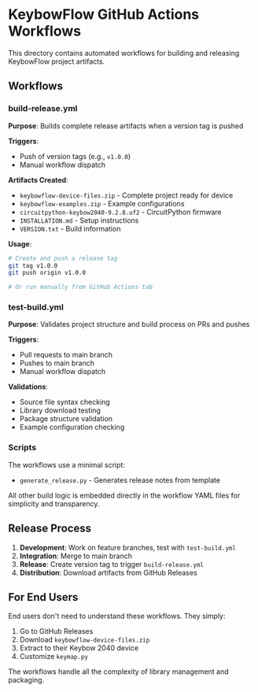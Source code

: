 # KeybowFlow GitHub Actions Workflows

This directory contains automated workflows for building and releasing KeybowFlow project artifacts.

## Workflows

### build-release.yml
**Purpose**: Builds complete release artifacts when a version tag is pushed

**Triggers**:
- Push of version tags (e.g., `v1.0.0`)
- Manual workflow dispatch

**Artifacts Created**:
- `keybowflow-device-files.zip` - Complete project ready for device
- `keybowflow-examples.zip` - Example configurations
- `circuitpython-keybow2040-9.2.8.uf2` - CircuitPython firmware
- `INSTALLATION.md` - Setup instructions
- `VERSION.txt` - Build information

**Usage**:
```bash
# Create and push a release tag
git tag v1.0.0
git push origin v1.0.0

# Or run manually from GitHub Actions tab
```

### test-build.yml  
**Purpose**: Validates project structure and build process on PRs and pushes

**Triggers**:
- Pull requests to main branch
- Pushes to main branch
- Manual workflow dispatch

**Validations**:
- Source file syntax checking
- Library download testing
- Package structure validation
- Example configuration checking

### Scripts

The workflows use a minimal script:
- `generate_release.py` - Generates release notes from template

All other build logic is embedded directly in the workflow YAML files for simplicity and transparency.

## Release Process

1. **Development**: Work on feature branches, test with `test-build.yml`
2. **Integration**: Merge to main branch 
3. **Release**: Create version tag to trigger `build-release.yml`
4. **Distribution**: Download artifacts from GitHub Releases

## For End Users

End users don't need to understand these workflows. They simply:
1. Go to GitHub Releases
2. Download `keybowflow-device-files.zip`
3. Extract to their Keybow 2040 device
4. Customize `keymap.py`

The workflows handle all the complexity of library management and packaging.

